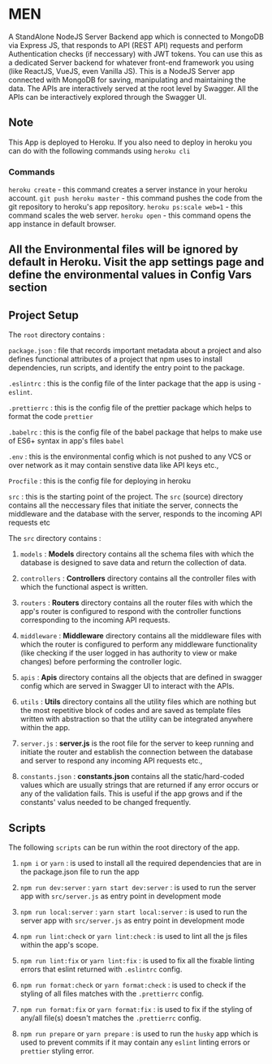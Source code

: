 # MEN

A StandAlone NodeJS Server Backend app which is connected to MongoDB via Express JS, that responds to API (REST API) requests and perform Authentication checks (if neccessary) with JWT tokens. You can use this as a dedicated Server backend for whatever front-end framework you using (like ReactJS, VueJS, even Vanilla JS). This is a NodeJS Server app connected with MongoDB for saving, manipulating and maintaining the data. The APIs are interactively served at the root level by Swagger. All the APIs can be interactively explored through the Swagger UI.

## Note

This App is deployed to Heroku. If you also need to deploy in heroku you can do with the following commands using `heroku cli`

### Commands

`heroku create` - this command creates a server instance in your heroku account.
`git push heroku master` - this command pushes the code from the git repository to heroku's app repository.
`heroku ps:scale web=1` - this command scales the web server.
`heroku open` - this command opens the app instance in default browser.

## All the Environmental files will be ignored by default in Heroku. Visit the app settings page and define the environmental values in Config Vars section

## Project Setup

The `root` directory contains :

`package.json` : file that records important metadata about a project and also defines functional attributes of a project that npm uses to install dependencies, run scripts, and identify the entry point to the package.

`.eslintrc` : this is the config file of the linter package that the app is using - `eslint`.

`.prettierrc` : this is the config file of the prettier package which helps to format the code `prettier`

`.babelrc` : this is the config file of the babel package that helps to make use of ES6+ syntax in app's files `babel`

`.env` : this is the environmental config which is not pushed to any VCS or over network as it may contain senstive data like API keys etc.,

`Procfile` : this is the config file for deploying in heroku

`src` : this is the starting point of the project. The `src` (source) directory contains all the neccessary files that initiate the server, connects the middleware and the database with the server, responds to the incoming API requests etc

The `src` directory contains :

1. `models` : **Models** directory contains all the schema files with which the database is designed to save data and return the collection of data.

2. `controllers` : **Controllers** directory contains all the controller files with which the functional aspect is written.

3. `routers` : **Routers** directory contains all the router files with which the app's router is configured to respond with the controller functions corresponding to the incoming API requests.

4. `middleware` : **Middleware** directory contains all the middleware files with which the router is configured to perform any middleware functionality (like checking if the user logged in has authority to view or make changes) before performing the controller logic.

5. `apis` : **Apis** directory contains all the objects that are defined in swagger config which are served in Swagger UI to interact with the APIs.

6. `utils` : **Utils** directory contains all the utility files which are nothing but the most repetitive block of codes and are saved as template files written with abstraction so that the utility can be integrated anywhere within the app.

7. `server.js` : **server.js** is the root file for the server to keep running and initiate the router and establish the connection between the database and server to respond any incoming API requests etc.,

8. `constants.json` : **constants.json** contains all the static/hard-coded values which are usually strings that are returned if any error occurs or any of the validation fails. This is useful if the app grows and if the constants' valus needed to be changed frequently.

## Scripts

The following `scripts` can be run within the root directory of the app.

1. `npm i` or `yarn` : is used to install all the required dependencies that are in the package.json file to run the app

2. `npm run dev:server` : `yarn start dev:server` : is used to run the server app with `src/server.js` as entry point in development mode

3. `npm run local:server` : `yarn start local:server` : is used to run the server app with `src/server.js` as entry point in development mode

4. `npm run lint:check` or `yarn lint:check` : is used to lint all the js files within the app's scope.

5. `npm run lint:fix` or `yarn lint:fix` : is used to fix all the fixable linting errors that eslint returned with `.eslintrc` config.

6. `npm run format:check` or `yarn format:check` : is used to check if the styling of all files matches with the `.prettierrc` config.

7. `npm run format:fix` or `yarn format:fix` : is used to fix if the styling of any/all file(s) doesn't matches the `.prettierrc` config.

8. `npm run prepare` or `yarn prepare` : is used to run the `husky` app which is used to prevent commits if it may contain any `eslint` linting errors or `prettier` styling error.
